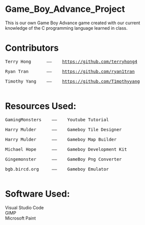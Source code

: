# Game_Boy_Advance_Project
This is our own Game Boy Advance game created with our current knowledge of the C programming language learned in class.

# Contributors
<pre>
Terry Hong      ——    <a href="https://github.com/terryhong4">https://github.com/terryhong4</a> <br />
Ryan Tran       ——    <a href="https://github.com/ryan1tran">https://github.com/ryan1tran</a>         <br />
Timothy Yang    ——    <a href="https://github.com/T1mothyyang">https://github.com/T1mothyyang</a>     <br />
</pre> 


# Resources Used:
<pre>
GamingMonsters    ——    Youtube Tutorial         <br />
Harry Mulder  	  ——    Gameboy Tile Designer    <br />
Harry Mulder  	  ——    Gameboy Map Builder      <br />
Michael Hope  	  ——    Gameboy Development Kit  <br />
Gingemonster      ——    GameBoy Png Converter    <br />
bgb.bircd.org 	  ——    Gameboy Emulator         <br />
</pre>


# Software Used:
Visual Studio Code   <br />
GIMP                 <br />
Microsoft Paint      <br />
